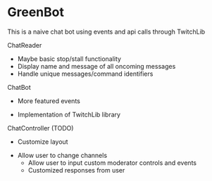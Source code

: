# GreenBot

This is a naive chat bot using events and api calls through TwitchLib

ChatReader 
- Maybe basic stop/stall functionality
- Display name and message of all oncoming messages
- Handle unique messages/command identifiers

ChatBot
* More featured events
- Implementation of TwitchLib library

ChatController (TODO)
* Customize layout
- Allow user to change channels
    - Allow user to input custom moderator controls and events
    - Customized responses from user

